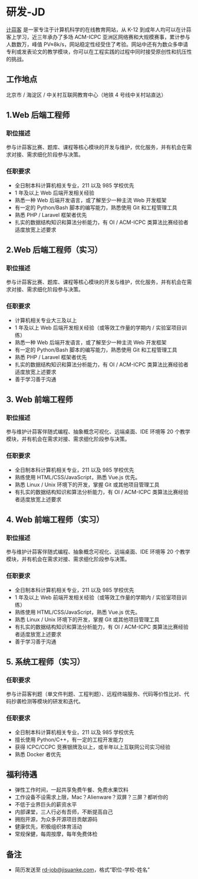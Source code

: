 # 研发-JD
[计蒜客](https://www.jisuanke.com) 是一家专注于计算机科学的在线教育网站，从 K-12 到成年人均可以在计蒜客上学习，近三年承办了多场 ACM-ICPC 亚洲区网络赛和大规模赛事，累计参与人数数万，峰值 PV≈8k/s，网站稳定性经受住了考验。网站中还有为数众多申请专利或发表论文的教学模块，你可以在工程实践的过程中同时接受原创性和抗压性的挑战。

## 工作地点
北京市 / 海淀区 / 中关村互联网教育中心（地铁 4 号线中关村站直达）

## 1.Web 后端工程师
### 职位描述
参与计蒜客比赛、题库、课程等核心模块的开发与维护，优化服务，并有机会在需求对接、需求细化阶段参与决策。

### 任职要求
- 全日制本科计算机相关专业，211 以及 985 学校优先
- 1 年及以上 Web 后端开发相关经验
- 熟悉一种 Web 后端开发语言，或了解至少一种主流 Web 开发框架
- 有一定的 Python/Bash 脚本的编写能力，熟悉使用 Git 和工程管理工具
- 熟悉 PHP / Laravel 框架者优先
- 扎实的数据结构知识和算法分析能力，有 OI / ACM-ICPC 类算法比赛经验者适度放宽上述要求

## 2.Web 后端工程师（实习）
### 职位描述
参与计蒜客比赛、题库、课程等核心模块的开发与维护，优化服务，并有机会在需求对接、需求细化阶段参与决策。

### 任职要求
- 计算机相关专业大三及以上
- 1 年及以上 Web 后端开发相关经验（或等效工作量的学期内 / 实验室项目训练）
- 熟悉一种 Web 后端开发语言，或了解至少一种主流 Web 开发框架
- 有一定的 Python/Bash 脚本的编写能力，熟悉使用 Git 和工程管理工具
- 熟悉 PHP / Laravel 框架者优先
- 扎实的数据结构知识和算法分析能力，有 OI / ACM-ICPC 类算法比赛经验者适度放宽上述要求
- 善于学习善于沟通

## 3. Web 前端工程师
### 职位描述
参与维护计蒜客伴随式编程、抽象概念可视化、远端桌面、IDE 环境等 20 个教学模块，并有机会在需求对接、需求细化阶段参与决策。

### 任职要求
- 全日制本科计算机相关专业，211 以及 985 学校优先
- 熟练使用 HTML/CSS/JavaScript，熟悉 Vue.js 优先。
- 熟悉 Linux / Unix 环境下的开发，掌握 Git 或其他项目管理工具
- 有扎实的数据结构知识和算法分析能力，有 OI / ACM-ICPC 类算法比赛经验者适度放宽上述要求

## 4. Web 前端工程师（实习）
### 职位描述
参与维护计蒜客伴随式编程、抽象概念可视化、远端桌面、IDE 环境等 20 个教学模块，并有机会在需求对接、需求细化阶段参与决策。

### 任职要求
- 全日制本科计算机相关专业，211 以及 985 学校优先
- 1 年及以上 Web 前端开发相关经验（或等效工作量的学期内 / 实验室项目训练）
- 熟练使用 HTML/CSS/JavaScript，熟悉 Vue.js 优先。
- 熟悉 Linux / Unix 环境下的开发，掌握 Git 或其他项目管理工具
- 有扎实的数据结构知识和算法分析能力，有 OI / ACM-ICPC 类算法比赛经验者适度放宽上述要求
- 善于学习善于沟通

## 5. 系统工程师（实习）
### 任职要求
参与计蒜客判题（单文件判题、工程判题）、远程终端服务、代码等价性比对、代码抄袭检测等模块的研发和迭代。

### 任职要求
- 全日制本科计算机相关专业，211 以及 985 学校优先
- 擅长使用 Python/C++，有一定的工程开发能力
- 获得 ICPC/CCPC 竞赛银牌及以上，或半年以上互联网公司实习经验
- 熟悉 Docker 者优先

## 福利待遇
- 弹性工作时间，一起共享免费午餐、免费水果饮料
- 工作设备不设需求上限，Mac？Alienware？双屏？三屏？都听你的
- 不低于业界巨头的薪资水平
- 内部课堂，三人行必有吾师，不断提高自己
- 拥抱开源，为众多开源项目贡献源码
- 健康优先，积极组织体育活动
- 常规保健，每周按摩，每年免费体检

## 备注
- 简历发送至 rd-job@jisuanke.com，格式“职位-学校-姓名”
